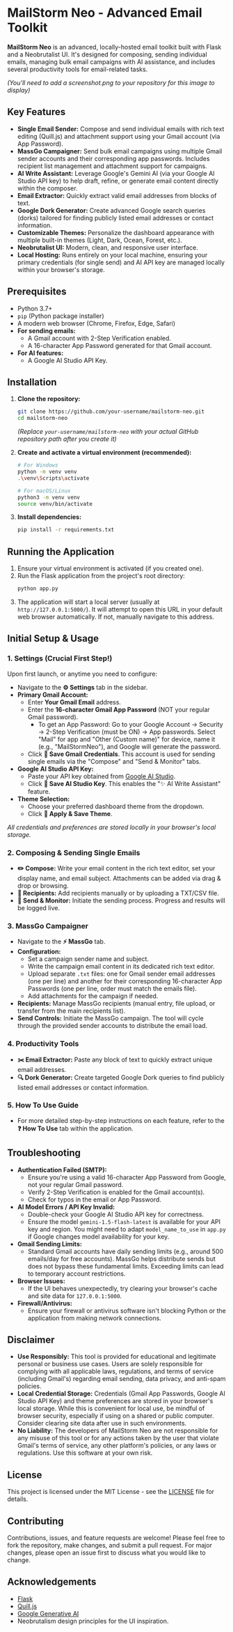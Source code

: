 # MailStorm Neo - Advanced Email Toolkit

**MailStorm Neo** is an advanced, locally-hosted email toolkit built with Flask and a Neobrutalist UI. It's designed for composing, sending individual emails, managing bulk email campaigns with AI assistance, and includes several productivity tools for email-related tasks.

*(You'll need to add a screenshot.png to your repository for this image to display)*

## Key Features

*   **Single Email Sender:** Compose and send individual emails with rich text editing (Quill.js) and attachment support using your Gmail account (via App Password).
*   **MassGo Campaigner:** Send bulk email campaigns using multiple Gmail sender accounts and their corresponding app passwords. Includes recipient list management and attachment support for campaigns.
*   **AI Write Assistant:** Leverage Google's Gemini AI (via your Google AI Studio API key) to help draft, refine, or generate email content directly within the composer.
*   **Email Extractor:** Quickly extract valid email addresses from blocks of text.
*   **Google Dork Generator:** Create advanced Google search queries (dorks) tailored for finding publicly listed email addresses or contact information.
*   **Customizable Themes:** Personalize the dashboard appearance with multiple built-in themes (Light, Dark, Ocean, Forest, etc.).
*   **Neobrutalist UI:** Modern, clean, and responsive user interface.
*   **Local Hosting:** Runs entirely on your local machine, ensuring your primary credentials (for single send) and AI API key are managed locally within your browser's storage.

## Prerequisites

*   Python 3.7+
*   `pip` (Python package installer)
*   A modern web browser (Chrome, Firefox, Edge, Safari)
*   **For sending emails:**
    *   A Gmail account with 2-Step Verification enabled.
    *   A 16-character App Password generated for that Gmail account.
*   **For AI features:**
    *   A Google AI Studio API Key.

## Installation

1.  **Clone the repository:**
    ```bash
    git clone https://github.com/your-username/mailstorm-neo.git
    cd mailstorm-neo
    ```
    *(Replace `your-username/mailstorm-neo` with your actual GitHub repository path after you create it)*

2.  **Create and activate a virtual environment (recommended):**
    ```bash
    # For Windows
    python -m venv venv
    .\venv\Scripts\activate

    # For macOS/Linux
    python3 -m venv venv
    source venv/bin/activate
    ```

3.  **Install dependencies:**
    ```bash
    pip install -r requirements.txt
    ```

## Running the Application

1.  Ensure your virtual environment is activated (if you created one).
2.  Run the Flask application from the project's root directory:
    ```bash
    python app.py
    ```
3.  The application will start a local server (usually at `http://127.0.0.1:5000/`). It will attempt to open this URL in your default web browser automatically. If not, manually navigate to this address.

## Initial Setup & Usage

### 1. Settings (Crucial First Step!)

Upon first launch, or anytime you need to configure:

*   Navigate to the **⚙️ Settings** tab in the sidebar.
*   **Primary Gmail Account:**
    *   Enter **Your Gmail Email** address.
    *   Enter the **16-character Gmail App Password** (NOT your regular Gmail password).
        *   To get an App Password: Go to your Google Account -> Security -> 2-Step Verification (must be ON) -> App passwords. Select "Mail" for app and "Other (Custom name)" for device, name it (e.g., "MailStormNeo"), and Google will generate the password.
    *   Click **💾 Save Gmail Credentials**. This account is used for sending single emails via the "Compose" and "Send & Monitor" tabs.
*   **Google AI Studio API Key:**
    *   Paste your API key obtained from [Google AI Studio](https://aistudio.google.com/app/apikey).
    *   Click **💾 Save AI Studio Key**. This enables the "✨ AI Write Assistant" feature.
*   **Theme Selection:**
    *   Choose your preferred dashboard theme from the dropdown.
    *   Click **💾 Apply & Save Theme**.

*All credentials and preferences are stored locally in your browser's local storage.*

### 2. Composing & Sending Single Emails

*   **✏️ Compose:** Write your email content in the rich text editor, set your display name, and email subject. Attachments can be added via drag & drop or browsing.
*   **👥 Recipients:** Add recipients manually or by uploading a TXT/CSV file.
*   **🚀 Send & Monitor:** Initiate the sending process. Progress and results will be logged live.

### 3. MassGo Campaigner

*   Navigate to the **⚡ MassGo** tab.
*   **Configuration:**
    *   Set a campaign sender name and subject.
    *   Write the campaign email content in its dedicated rich text editor.
    *   Upload separate `.txt` files: one for Gmail sender email addresses (one per line) and another for their corresponding 16-character App Passwords (one per line, order must match the emails file).
    *   Add attachments for the campaign if needed.
*   **Recipients:** Manage MassGo recipients (manual entry, file upload, or transfer from the main recipients list).
*   **Send Controls:** Initiate the MassGo campaign. The tool will cycle through the provided sender accounts to distribute the email load.

### 4. Productivity Tools

*   **✂️ Email Extractor:** Paste any block of text to quickly extract unique email addresses.
*   **🔍 Dork Generator:** Create targeted Google Dork queries to find publicly listed email addresses or contact information.

### 5. How To Use Guide

*   For more detailed step-by-step instructions on each feature, refer to the **❓ How To Use** tab within the application.

## Troubleshooting

*   **Authentication Failed (SMTP):**
    *   Ensure you're using a valid 16-character App Password from Google, not your regular Gmail password.
    *   Verify 2-Step Verification is enabled for the Gmail account(s).
    *   Check for typos in the email or App Password.
*   **AI Model Errors / API Key Invalid:**
    *   Double-check your Google AI Studio API key for correctness.
    *   Ensure the model `gemini-1.5-flash-latest` is available for your API key and region. You might need to adapt `model_name_to_use` in `app.py` if Google changes model availability for your key.
*   **Gmail Sending Limits:**
    *   Standard Gmail accounts have daily sending limits (e.g., around 500 emails/day for free accounts). MassGo helps distribute sends but does not bypass these fundamental limits. Exceeding limits can lead to temporary account restrictions.
*   **Browser Issues:**
    *   If the UI behaves unexpectedly, try clearing your browser's cache and site data for `127.0.0.1:5000`.
*   **Firewall/Antivirus:**
    *   Ensure your firewall or antivirus software isn't blocking Python or the application from making network connections.

## Disclaimer

*   **Use Responsibly:** This tool is provided for educational and legitimate personal or business use cases. Users are solely responsible for complying with all applicable laws, regulations, and terms of service (including Gmail's) regarding email sending, data privacy, and anti-spam policies.
*   **Local Credential Storage:** Credentials (Gmail App Passwords, Google AI Studio API Key) and theme preferences are stored in your browser's local storage. While this is convenient for local use, be mindful of browser security, especially if using on a shared or public computer. Consider clearing site data after use in such environments.
*   **No Liability:** The developers of MailStorm Neo are not responsible for any misuse of this tool or for any actions taken by the user that violate Gmail's terms of service, any other platform's policies, or any laws or regulations. Use this software at your own risk.

## License

This project is licensed under the MIT License - see the [LICENSE](LICENSE) file for details.

## Contributing

Contributions, issues, and feature requests are welcome! Please feel free to fork the repository, make changes, and submit a pull request. For major changes, please open an issue first to discuss what you would like to change.

## Acknowledgements

*   [Flask](https://flask.palletsprojects.com/)
*   [Quill.js](https://quilljs.com/)
*   [Google Generative AI](https://ai.google.dev/)
*   Neobrutalism design principles for the UI inspiration.
